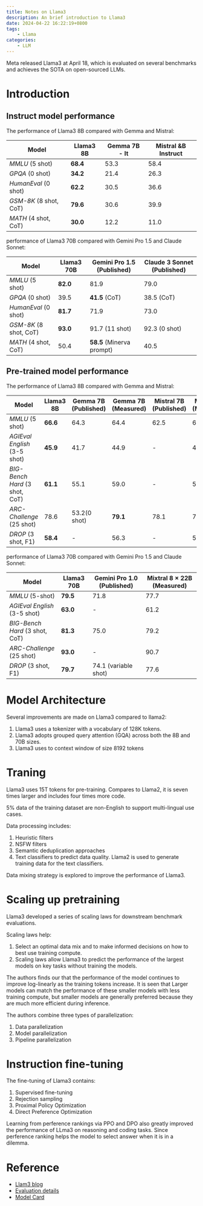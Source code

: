 ```yaml
---
title: Notes on Llama3
description: An brief introduction to Llama3
date: 2024-04-22 16:22:19+0800
tags: 
    - Llama
categories:
    - LLM 
---
```


Meta released Llama3 at April 18, which is evaluated on several benchmarks and achieves the SOTA on open-sourced LLMs.


# Introduction
## Instruct model performance
The performance of Llama3 8B compared with Gemma and Mistral:

| Model                  | Llama3 8B   | Gemma 7B  - It   |  Mistral &B Instruct  |
| --------               | --------    | ------           |  ------               |
| *MMLU* (5 shot)        | **68.4**    | 53.3             |  58.4                 |
| *GPQA* (0 shot)        | **34.2**    | 21.4             |  26.3                 |
| *HumanEval* (0 shot)   | **62.2**    | 30.5             |  36.6                 |
| *GSM-8K* (8 shot, CoT) | **79.6**    | 30.6             |  39.9                 |
| *MATH* (4 shot, CoT)   |  **30.0**   | 12.2             |  11.0                 |

performance of Llama3 70B compared with Gemini Pro 1.5 and Claude Sonnet:

| Model                  | Llama3 70B   | Gemini Pro 1.5 (Published) |  Claude 3 Sonnet (Published) |
| --------               | --------    | ------           |  ------                         |
| *MMLU* (5 shot)        | **82.0**    | 81.9                       |  79.0                 |
| *GPQA* (0 shot)        | 39.5        | **41.5** (CoT)             |  38.5 (CoT)           |
| *HumanEval* (0 shot)   | **81.7**    | 71.9                       |  73.0                 |
| *GSM-8K* (8 shot, CoT) | **93.0**    | 91.7 (11 shot)             |  92.3 (0 shot)        |
| *MATH* (4 shot, CoT)   |  50.4       | **58.5**   (Minerva prompt)|  40.5                 |


## Pre-trained model performance
The performance of Llama3 8B compared with Gemma and Mistral:

| Model  | Llama3 8B   | Gemma 7B (Published)   | Gemma 7B (Measured)  |  Mistral 7B (Published) | Mistral 7B (Measured)  |
| --------               | --------    | ------           |  ------               | ------    | ------           |
| *MMLU* (5 shot)        | **66.6**    | 64.3            |  64.4                 | 62.5       |    63.9                |
| *AGIEval English* (3-5 shot)        | **45.9**    | 41.7            |  44.9                 | -       |    44.0               |
| *BIG-Bench Hard* (3 shot, CoT)        | **61.1**    | 55.1          |  59.0                | -       |    56.0                |
| *ARC-Challenge* (25 shot)        | 78.6    | 53.2(0 shot)      |  **79.1**     | 78.1       |   78.7     |
| *DROP* (3 shot, F1)        | **58.4**    | -           |  56.3       | -      |    54.4        |

performance of Llama3 70B compared with Gemini Pro 1.5 and Claude Sonnet:

| Model                  | Llama3 70B   | Gemini Pro 1.0 (Published) |  Mixtral 8 $\times$ 22B (Measured) |
| --------               | --------    | ------                      |  ------                         |
| *MMLU* (5-shot)        | **79.5**    | 71.8                        |  77.7                 |
| *AGIEval English* (3-5 shot)       | **63.0**    | -                           |  61.2                 |
| *BIG-Bench Hard* (3 shot, CoT)   | **81.3**    | 75.0                        | 79.2                  |
| *ARC-Challenge* (25 shot) | **93.0**    | -                           |  90.7                 |
| *DROP* (3 shot, F1)    |  **79.7**   | 74.1 (variable shot)        |  77.6                 |


# Model Architecture
Several improvements are made on Llama3 compared to llama2:
1. Llama3 uses a tokenizer with a vocabulary of 128K tokens.
2. Llama3 adopts grouped query attention (GQA) across both the 8B and 70B sizes.
3. Llama3 uses to context window of size 8192 tokens


# Traning
Llama3 uses 15T tokens for pre-training. Compares to Llama2, it is seven times larger and includes four times more code.

5% data of the training dataset are non-English to support multi-lingual use cases.

Data processing includes:
1. Heuristic filters
2. NSFW filters
3. Semantic deduplication approaches
4. Text classifiers to predict data quality. Llama2 is used to generate training data for the text classifiers.

Data mixing strategy is explored to improve the performance of Llama3.


# Scaling up pretraining
Llama3 developed a series of scaling laws for downstream benchmark evaluations.

Scaling laws help:
1. Select an optimal data mix and to make informed decisions on how to best use training compute.
2. Scaling laws allow Llama3 to predict the performance of the largest models on key tasks without training the models.

The authors finds our that the performance of the model continues to improve log-linearly as the training tokens increase. It is seen that  Larger models can match the performance of these smaller models with less training compute, but smaller models are generally preferred because they are much more efficient during inference.

The authors combine three types of parallelization:
1. Data parallelization
2. Model parallelization
3. Pipeline parallelization

# Instruction fine-tuning
The fine-tuning of Llama3 contains:
1. Supervised fine-tuning
2. Rejection sampling
3. Proximal Policy Optimization 
4. Direct Preference Optimization


Learning from perference rankings via PPO and DPO also greatly improved the performance of LLma3 on reasoning and coding tasks. Since perference ranking helps the model to select answer when it is in a dilemma.


# Reference
- [Llam3 blog](https://ai.meta.com/blog/meta-llama-3/)  
- [Evaluation details](https://github.com/meta-llama/llama3/blob/main/eval_details.md)
- [Model Card](https://github.com/meta-llama/llama3/blob/main/MODEL_CARD.md)